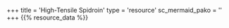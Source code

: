 +++
title = 'High-Tensile Spidroin'
type = 'resource'
sc_mermaid_pako = ''
+++
{{% resource_data %}}